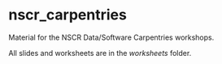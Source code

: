 # nscr_carpentries
 Material for the NSCR Data/Software Carpentries workshops.

All slides and worksheets are in the _worksheets_ folder.
